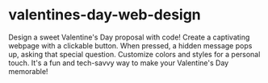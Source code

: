 # valentines-day-web-design
Design a sweet Valentine's Day proposal with code! Create a captivating webpage with a clickable button. When pressed, a hidden message pops up, asking that special question. Customize colors and styles for a personal touch. It's a fun and tech-savvy way to make your Valentine's Day memorable! 
